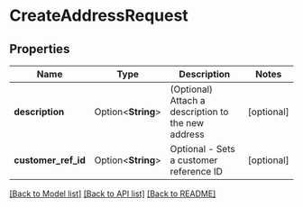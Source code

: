 # CreateAddressRequest

## Properties

Name | Type | Description | Notes
------------ | ------------- | ------------- | -------------
**description** | Option<**String**> | (Optional) Attach a description to the new address | [optional]
**customer_ref_id** | Option<**String**> | Optional - Sets a customer reference ID | [optional]

[[Back to Model list]](../README.md#documentation-for-models) [[Back to API list]](../README.md#documentation-for-api-endpoints) [[Back to README]](../README.md)


